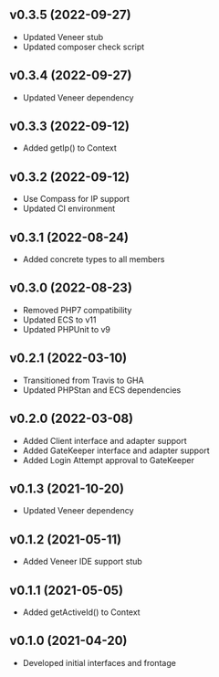 ## v0.3.5 (2022-09-27)
* Updated Veneer stub
* Updated composer check script

## v0.3.4 (2022-09-27)
* Updated Veneer dependency

## v0.3.3 (2022-09-12)
* Added getIp() to Context

## v0.3.2 (2022-09-12)
* Use Compass for IP support
* Updated CI environment

## v0.3.1 (2022-08-24)
* Added concrete types to all members

## v0.3.0 (2022-08-23)
* Removed PHP7 compatibility
* Updated ECS to v11
* Updated PHPUnit to v9

## v0.2.1 (2022-03-10)
* Transitioned from Travis to GHA
* Updated PHPStan and ECS dependencies

## v0.2.0 (2022-03-08)
* Added Client interface and adapter support
* Added GateKeeper interface and adapter support
* Added Login Attempt approval to GateKeeper

## v0.1.3 (2021-10-20)
* Updated Veneer dependency

## v0.1.2 (2021-05-11)
* Added Veneer IDE support stub

## v0.1.1 (2021-05-05)
* Added getActiveId() to Context

## v0.1.0 (2021-04-20)
* Developed initial interfaces and frontage
